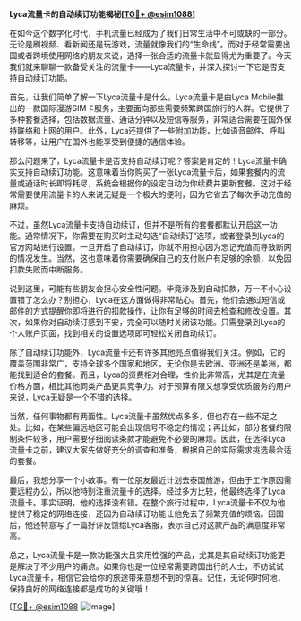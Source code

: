 **Lyca流量卡的自动续订功能揭秘[[TG💪+ @esim1088](https://t.me/s/esim1088)]**

在如今这个数字化时代，手机流量已经成为了我们日常生活中不可或缺的一部分。无论是刷视频、看新闻还是玩游戏，流量就像我们的“生命线”。而对于经常需要出国或者跨境使用网络的朋友来说，选择一张合适的流量卡就显得尤为重要了。今天我们就来聊聊一款备受关注的流量卡——Lyca流量卡，并深入探讨一下它是否支持自动续订功能。

首先，让我们简单了解一下Lyca流量卡是什么。Lyca流量卡是由Lyca Mobile推出的一款国际漫游SIM卡服务，主要面向那些需要频繁跨国旅行的人群。它提供了多种套餐选择，包括数据流量、通话分钟以及短信等服务，非常适合需要在国外保持联络和上网的用户。此外，Lyca还提供了一些附加功能，比如语音邮件、呼叫转移等，让用户在国外也能享受到便捷的通信体验。

那么问题来了，Lyca流量卡是否支持自动续订呢？答案是肯定的！Lyca流量卡确实支持自动续订功能。这意味着当你购买了一张Lyca流量卡后，如果套餐内的流量或通话时长即将耗尽，系统会根据你的设定自动为你续费并更新套餐。这对于经常需要使用流量卡的人来说无疑是一个极大的便利，因为它省去了每次手动充值的麻烦。

不过，虽然Lyca流量卡支持自动续订，但并不是所有的套餐都默认开启这一功能。通常情况下，你需要在购买时主动勾选“自动续订”选项，或者登录到Lyca的官方网站进行设置。一旦开启了自动续订，你就不用担心因为忘记充值而导致断网的情况发生。当然，这也意味着你需要确保自己的支付账户有足够的余额，以免因扣款失败而中断服务。

说到这里，可能有些朋友会担心安全性问题。毕竟涉及到自动扣款，万一不小心设置错了怎么办？别担心，Lyca在这方面做得非常贴心。首先，他们会通过短信或邮件的方式提醒你即将进行的扣款操作，让你有足够的时间去检查和修改设置。其次，如果你对自动续订感到不安，完全可以随时关闭该功能。只需登录到Lyca的个人账户页面，找到相关的设置选项即可轻松关闭自动续订。

除了自动续订功能外，Lyca流量卡还有许多其他亮点值得我们关注。例如，它的覆盖范围非常广，支持全球多个国家和地区，无论你是去欧洲、亚洲还是美洲，都能找到适合的套餐。而且，Lyca的资费相对合理，性价比非常高，尤其是在流量价格方面，相比其他同类产品更具竞争力。对于预算有限又想享受优质服务的用户来说，Lyca无疑是一个不错的选择。

当然，任何事物都有两面性。Lyca流量卡虽然优点多多，但也存在一些不足之处。比如，在某些偏远地区可能会出现信号不稳定的情况；再比如，部分套餐的限制条件较多，用户需要仔细阅读条款才能避免不必要的麻烦。因此，在选择Lyca流量卡之前，建议大家先做好充分的调查和准备，根据自己的实际需求挑选最合适的套餐。

最后，我想分享一个小故事。有一位朋友最近计划去泰国旅游，但由于工作原因需要远程办公，所以他特别注重流量卡的选择。经过多方比较，他最终选择了Lyca流量卡。事实证明，他的选择没有错。在整个旅行过程中，Lyca流量卡不仅为他提供了稳定的网络连接，还因为自动续订功能让他免去了频繁充值的烦恼。回国后，他还特意写了一篇好评反馈给Lyca客服，表示自己对这款产品的满意度非常高。

总之，Lyca流量卡是一款功能强大且实用性强的产品，尤其是其自动续订功能更是解决了不少用户的痛点。如果你也是一位经常需要跨国出行的人士，不妨试试Lyca流量卡，相信它会给你的旅途带来意想不到的惊喜。记住，无论何时何地，保持良好的网络连接都是成功的关键哦！

[[TG💪+ @esim1088](https://t.me/s/esim1088) ![Image](https://i.postimg.cc/4NQfJmqS/Snipaste-2025-05-13-00-14-12.png)]